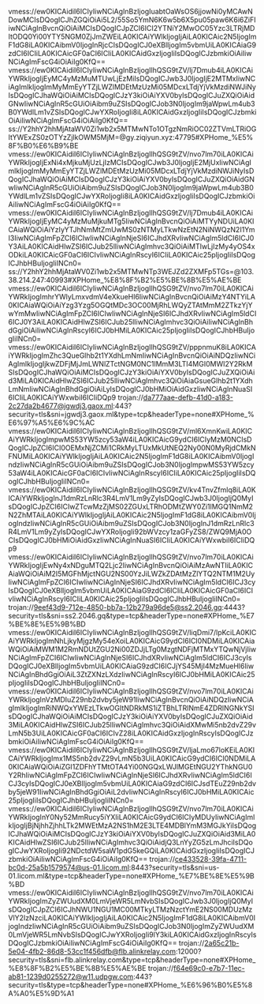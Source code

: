 vmess://ew0KICAidiI6ICIyIiwNCiAgInBzIjogIuabtOaWsOS6jjowNi0yMCAwNDowMCIsDQogICJhZGQiOiAi5L2/55So5YmN6K6w5b6X5pu05paw6K6i6ZiFIiwNCiAgInBvcnQiOiAiMCIsDQogICJpZCI6ICI2YTNiY2MwOC05Yzc3LTRjMDItODQ0Yi00YTY5NGM0ZjJmZWEiLA0KICAiYWlkIjogIjAiLA0KICAic2N5IjogImF1dG8iLA0KICAibmV0IjogInRjcCIsDQogICJ0eXBlIjogIm5vbmUiLA0KICAiaG9zdCI6ICIiLA0KICAicGF0aCI6ICIiLA0KICAidGxzIjogIiIsDQogICJzbmkiOiAiIiwNCiAgImFscG4iOiAiIg0KfQ==
vmess://ew0KICAidiI6ICIyIiwNCiAgInBzIjogIlhQSG9tZV/lj7Dmub4iLA0KICAiYWRkIjogIjEyMC4yMzMuMTUwLjEzMiIsDQogICJwb3J0IjogIjE2MTMxIiwNCiAgImlkIjogImMyMmEyYTZjLWZlMDEtMzUzMi05MDcxLTdjYjVkMzdiNWJiNyIsDQogICJhaWQiOiAiMCIsDQogICJzY3kiOiAiYXV0byIsDQogICJuZXQiOiAidGNwIiwNCiAgInR5cGUiOiAibm9uZSIsDQogICJob3N0IjogIm9jaWpwLm4ub3B0YWdlLm1vZSIsDQogICJwYXRoIjogIi8iLA0KICAidGxzIjogIiIsDQogICJzbmkiOiAiIiwNCiAgImFscG4iOiAiIg0KfQ==
ss://Y2hhY2hhMjAtaWV0Zi1wb2x5MTMwNTo1OTgzNmRiOC02ZTVmLTRiOGItYWExZS0zOTYzZjlkOWM5MjM=@gy.ziqiyun.xyz:47795#XPHome_%E5%8F%B0%E6%B9%BE
vmess://ew0KICAidiI6ICIyIiwNCiAgInBzIjogIlhQSG9tZV/nvo7lm70iLA0KICAiYWRkIjogIjExNi4xMjkuMjUzLjIzMCIsDQogICJwb3J0IjogIjE2MjUxIiwNCiAgImlkIjogImMyMmEyYTZjLWZlMDEtMzUzMi05MDcxLTdjYjVkMzdiNWJiNyIsDQogICJhaWQiOiAiMCIsDQogICJzY3kiOiAiYXV0byIsDQogICJuZXQiOiAidGNwIiwNCiAgInR5cGUiOiAibm9uZSIsDQogICJob3N0IjogIm9jaWpwLm4ub3B0YWdlLm1vZSIsDQogICJwYXRoIjogIi8iLA0KICAidGxzIjogIiIsDQogICJzbmkiOiAiIiwNCiAgImFscG4iOiAiIg0KfQ==
vmess://ew0KICAidiI6ICIyIiwNCiAgInBzIjogIlhQSG9tZV/lj7Dmub4iLA0KICAiYWRkIjogIjEyMC4yMzMuMjkuMTg5IiwNCiAgInBvcnQiOiAiMTYyNDUiLA0KICAiaWQiOiAiYzIyYTJhNmMtZmUwMS0zNTMyLTkwNzEtN2NiNWQzN2I1YmI3IiwNCiAgImFpZCI6ICIwIiwNCiAgInNjeSI6ICJhdXRvIiwNCiAgIm5ldCI6ICJ0Y3AiLA0KICAidHlwZSI6ICJub25lIiwNCiAgImhvc3QiOiAiMTIwLjIzMy4yOS4xODkiLA0KICAicGF0aCI6ICIvIiwNCiAgInRscyI6ICIiLA0KICAic25pIjogIiIsDQogICJhbHBuIjogIiINCn0=
ss://Y2hhY2hhMjAtaWV0Zi1wb2x5MTMwNTp3WEJZd2ZXMFp5TGs=@103.38.214.247:40993#XPHome_%E8%8F%B2%E5%BE%8B%E5%AE%BE
vmess://ew0KICAidiI6ICIyIiwNCiAgInBzIjogIlhQSG9tZV/nvo7lm70iLA0KICAiYWRkIjogImhrYWlyLmxvdmV4eXkueHl6IiwNCiAgInBvcnQiOiAiMzY4NTYiLA0KICAiaWQiOiAiYzg3Yzg5OGQtMDc3OC00MjRhLWQyZTAtMmM2ZTkzYjYwYmMwIiwNCiAgImFpZCI6ICIwIiwNCiAgInNjeSI6ICJhdXRvIiwNCiAgIm5ldCI6ICJ0Y3AiLA0KICAidHlwZSI6ICJub25lIiwNCiAgImhvc3QiOiAiIiwNCiAgInBhdGgiOiAiIiwNCiAgInRscyI6ICJ0bHMiLA0KICAic25pIjogIiIsDQogICJhbHBuIjogIiINCn0=
vmess://ew0KICAidiI6ICIyIiwNCiAgInBzIjogIlhQSG9tZV/pppnmuK8iLA0KICAiYWRkIjogImZhc3QueGlhb2t1YXdhLmNmIiwNCiAgInBvcnQiOiAiNDQzIiwNCiAgImlkIjogIjkwZDFjMjJmLWNlZTctNGM0NC1lMmM3LTI4MGI0MWI2Y2RkMSIsDQogICJhaWQiOiAiMCIsDQogICJzY3kiOiAiYXV0byIsDQogICJuZXQiOiAid3MiLA0KICAidHlwZSI6ICJub25lIiwNCiAgImhvc3QiOiAiaGsueGlhb2t1YXdhLmNmIiwNCiAgInBhdGgiOiAiLyIsDQogICJ0bHMiOiAidGxzIiwNCiAgInNuaSI6ICIiLA0KICAiYWxwbiI6ICIiDQp9
trojan://da777aae-defb-41d0-a183-2c27da2b4677@jgwdj3.gaox.ml:443?security=tls&sni=jgwdj3.gaox.ml&type=tcp&headerType=none#XPHome_%E6%97%A5%E6%9C%AC
vmess://ew0KICAidiI6ICIyIiwNCiAgInBzIjogIlhQSG9tZV/ml6XmnKwiLA0KICAiYWRkIjogImpwMS53YW5zcy53aW4iLA0KICAicG9ydCI6ICIyMzM0NCIsDQogICJpZCI6ICI0OEMxNjZCMi1CRkMyLTUxMkUtNEQ2Ny00N0MyRjdCMkNFNUMiLA0KICAiYWlkIjogIjAiLA0KICAic2N5IjogImF1dG8iLA0KICAibmV0IjogIndzIiwNCiAgInR5cGUiOiAibm9uZSIsDQogICJob3N0IjogImpwMS53YW5zcy53aW4iLA0KICAicGF0aCI6ICIvIiwNCiAgInRscyI6ICIiLA0KICAic25pIjogIiIsDQogICJhbHBuIjogIiINCn0=
vmess://ew0KICAidiI6ICIyIiwNCiAgInBzIjogIlhQSG9tZV/kv4TnvZfmlq8iLA0KICAiYWRkIjogInJ1dmRzLnRlc3R4LmV1Lm9yZyIsDQogICJwb3J0IjogIjQ0MyIsDQogICJpZCI6ICIwZTcwMzZjMS02ZGUxLTRhODMtZWY0Zi1lMGQ1NmM2N2ZhMTAiLA0KICAiYWlkIjogIjAiLA0KICAic2N5IjogImF1dG8iLA0KICAibmV0IjogIndzIiwNCiAgInR5cGUiOiAibm9uZSIsDQogICJob3N0IjogInJ1dmRzLnRlc3R4LmV1Lm9yZyIsDQogICJwYXRoIjogIi92bWVzcy1zaGFyZS8/ZWQ9MjA0OCIsDQogICJ0bHMiOiAidGxzIiwNCiAgInNuaSI6ICIiLA0KICAiYWxwbiI6ICIiDQp9
vmess://ew0KICAidiI6ICIyIiwNCiAgInBzIjogIlhQSG9tZV/nvo7lm70iLA0KICAiYWRkIjogIjEwNy4xNDguMTQ2Ljc2IiwNCiAgInBvcnQiOiAiMzAwNTIiLA0KICAiaWQiOiAiM2I5MGFhMjctNGU2NS00YzJiLWZkZDAtMzZlYTQ2NTM1M2UyIiwNCiAgImFpZCI6ICIwIiwNCiAgInNjeSI6ICJhdXRvIiwNCiAgIm5ldCI6ICJ3cyIsDQogICJ0eXBlIjogIm5vbmUiLA0KICAiaG9zdCI6ICIiLA0KICAicGF0aCI6ICIvIiwNCiAgInRscyI6ICIiLA0KICAic25pIjogIiIsDQogICJhbHBuIjogIiINCn0=
trojan://9eef43d9-712e-4850-bb7a-12b279a96de5@ss2.2046.gq:4443?security=tls&sni=ss2.2046.gq&type=tcp&headerType=none#XPHome_%E7%BE%8E%E5%9B%BD
vmess://ew0KICAidiI6ICIyIiwNCiAgInBzIjogIlhQSG9tZV/liqDmi7/lpKciLA0KICAiYWRkIjogImNhLjkyMjgzMy54eXoiLA0KICAicG9ydCI6ICI0NDMiLA0KICAiaWQiOiAiMWM1M2RmNDUtZGU2Ni00ZDJjLTg0MzgtNDFjMTMxYTQwNjVjIiwNCiAgImFpZCI6ICIwIiwNCiAgInNjeSI6ICJhdXRvIiwNCiAgIm5ldCI6ICJ3cyIsDQogICJ0eXBlIjogIm5vbmUiLA0KICAiaG9zdCI6ICJjYS45MjI4MzMueHl6IiwNCiAgInBhdGgiOiAiL3ZtZXNzLXdzIiwNCiAgInRscyI6ICJ0bHMiLA0KICAic25pIjogIiIsDQogICJhbHBuIjogIiINCn0=
vmess://ew0KICAidiI6ICIyIiwNCiAgInBzIjogIlhQSG9tZV/nvo7lm70iLA0KICAiYWRkIjogInVzMDIuZ29nb2dvby5jeW91IiwNCiAgInBvcnQiOiAiNDQzIiwNCiAgImlkIjogImRiNWQxYWEzLTkwOGItNDRkMS1iZTBhLTRlNmE4ZDRlNGNkYSIsDQogICJhaWQiOiAiMCIsDQogICJzY3kiOiAiYXV0byIsDQogICJuZXQiOiAid3MiLA0KICAidHlwZSI6ICJub25lIiwNCiAgImhvc3QiOiAidXMwMi5nb2dvZ29vLmN5b3UiLA0KICAicGF0aCI6ICIvZ28iLA0KICAidGxzIjogInRscyIsDQogICJzbmkiOiAiIiwNCiAgImFscG4iOiAiIg0KfQ==
vmess://ew0KICAidiI6ICIyIiwNCiAgInBzIjogIlhQSG9tZV/ljaLmo67loKEiLA0KICAiYWRkIjogImx1MS5nb2dvZ29vLmN5b3UiLA0KICAicG9ydCI6ICI0NDMiLA0KICAiaWQiOiAiZGI1ZDFhYTMtOTA4Yi00NGQxLWJlMGEtNGU2YThkNGU0Y2RhIiwNCiAgImFpZCI6ICIwIiwNCiAgInNjeSI6ICJhdXRvIiwNCiAgIm5ldCI6ICJ3cyIsDQogICJ0eXBlIjogIm5vbmUiLA0KICAiaG9zdCI6ICJsdTEuZ29nb2dvby5jeW91IiwNCiAgInBhdGgiOiAiL2dvIiwNCiAgInRscyI6ICJ0bHMiLA0KICAic25pIjogIiIsDQogICJhbHBuIjogIiINCn0=
vmess://ew0KICAidiI6ICIyIiwNCiAgInBzIjogIlhQSG9tZV/nvo7lm70iLA0KICAiYWRkIjogInY0Ny52MmRucy5iYXIiLA0KICAicG9ydCI6ICIyMDUyIiwNCiAgImlkIjogIjBjNjhhZjhhLTk2MWEtMzA2NS1hM2E3LTE4MDBlYmM3MGJkYiIsDQogICJhaWQiOiAiMCIsDQogICJzY3kiOiAiYXV0byIsDQogICJuZXQiOiAid3MiLA0KICAidHlwZSI6ICJub25lIiwNCiAgImhvc3QiOiAidjQ3LnYyZG5zLmJhciIsDQogICJwYXRoIjogIi92NDctdW5saW1pdG5keGQiLA0KICAidGxzIjogIiIsDQogICJzbmkiOiAiIiwNCiAgImFscG4iOiAiIg0KfQ==
trojan://ce433528-39fa-4711-bc0d-25a5b1579574@us-01.licom.ml:8443?security=tls&sni=us-01.licom.ml&type=tcp&headerType=none#XPHome_%E7%BE%8E%E5%9B%BD
vmess://ew0KICAidiI6ICIyIiwNCiAgInBzIjogIlhQSG9tZV/nvo7lm70iLA0KICAiYWRkIjogImZyZWUudXM0LmVjeWR5LmNvbSIsDQogICJwb3J0IjogIjQ0MyIsDQogICJpZCI6ICJhNWU1NGU1MC00MTkyLTMzNzctYmE2NS00MDUzMzVlY2IzNzciLA0KICAiYWlkIjogIjAiLA0KICAic2N5IjogImF1dG8iLA0KICAibmV0IjogIndzIiwNCiAgInR5cGUiOiAibm9uZSIsDQogICJob3N0IjogImZyZWUudXM0LmVjeWR5LmNvbSIsDQogICJwYXRoIjogIi9lY3kiLA0KICAidGxzIjogInRscyIsDQogICJzbmkiOiAiIiwNCiAgImFscG4iOiAiIg0KfQ==
trojan://2a65c21b-5e04-4fb2-86d8-53cc1f456dfb@flb.alinkrelay.com:12000?security=tls&sni=flb.alinkrelay.com&type=tcp&headerType=none#XPHome_%E8%8F%B2%E5%BE%8B%E5%AE%BE
trojan://f64e69c0-e7b7-11ec-ab81-1239d0255272@w11.udpgw.com:443?security=tls&type=tcp&headerType=none#XPHome_%E6%96%B0%E5%8A%A0%E5%9D%A1
